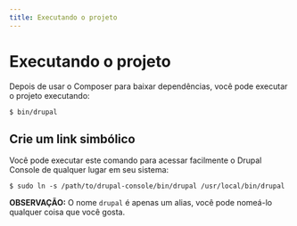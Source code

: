 ```yaml
---
title: Executando o projeto
---
```

# Executando o projeto
Depois de usar o Composer para baixar dependências, você pode executar o projeto executando:

```
$ bin/drupal
```

## Crie um link simbólico

Você pode executar este comando para acessar facilmente o Drupal Console de qualquer lugar em seu sistema:

```
$ sudo ln -s /path/to/drupal-console/bin/drupal /usr/local/bin/drupal
```

**OBSERVAÇÃO:** O nome `drupal` é apenas um alias, você pode nomeá-lo qualquer coisa que você gosta.
